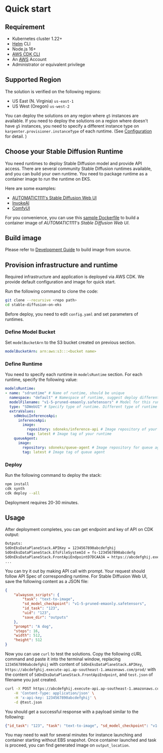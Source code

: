 # Quick start

## Requirement

* Kubernetes cluster 1.22+
* [Helm](https://helm.sh/docs/intro/install/) CLI
* Node.js 16+
* [AWS CDK CLI](https://docs.aws.amazon.com/cdk/v2/guide/cli.html)
* An [AWS](https://aws.amazon.com/) Account
* Administrator or equivalent privilege

## Supported Region

The solution is verified on the following regions:

* US East (N. Virginia) `us-east-1`
* US West (Oregon) `us-west-2`

You can deploy the solutions on any region where `g5` instances are available. If you need to deploy the solutions on a region where doesn't have `g5` instances, you need to specify a different instance type on `karpenter.provisioner.instanceType` of each runtime. (See [Configuration](./configuration.md#configuration) for detail. )


## Choose your Stable Diffusion Runtime

You need runtimes to deploy Stable Diffusion model and provide API access. There are several community Stable Diffusion runtimes available, and you can build your own runtime. You need to package runtime as a container image to run the runtime on EKS.

Here are some examples:

* [AUTOMATIC1111's Stable Diffusion Web UI](https://github.com/AUTOMATIC1111/stable-diffusion-webui)
* [InvokeAI](https://github.com/invoke-ai/InvokeAI)
* [ComfyUI](https://github.com/comfyanonymous/ComfyUI)

For you convenience, you can use this [sample Dockerfile](https://github.com/antman2008/stable-diffusion-webui-dockerfile) to build a container image of *AUTOMATIC1111's Stable Diffusion Web UI*.

## Build image

Please refer to [Development Guide](./development.md) to build image from source.

## Provision infrastructure and runtime

Required infrastructure and application is deployed via AWS CDK. We provide default configuration and image for quick start.

Run the following command to clone the code:

```bash
git clone --recursive <repo path>
cd stable-diffusion-on-eks
```

Before deploy, you need to edit `config.yaml` and set parameters of runtimes.

### Define Model Bucket

Set `modelBucketArn` to the S3 bucket created on previous section.

```yaml
modelBucketArn: arn:aws:s3:::<bucket name>
```

### Define Runtime

You need to specify each runtime in `modelsRuntime` section. For each runtime, specify the following value:

```yaml
modelsRuntime:
- name: "sdruntime" # Name of runtime, should be unique
  namespace: "default" # Namespace of runtime, suggest deploy different runtimes on seperate namespaces
  modelFilename: "v1-5-pruned-emaonly.safetensors" # Model for this runtime, request will be routed by model filename.
  type: "SDWebUI" # Specify type of runtime. Different type of runtime represents different API Spec.
  extraValues:
    sdWebuiInferenceApi:
      inferenceApi:
        image:
          repository: sdoneks/inference-api # Image repository of your runtime
          tag: latest # Image tag of your runtime
    queueAgent:
      image:
        repository: sdoneks/queue-agent # Image repository for queue agent
        tag: latest # Image tag of queue agent

```

### Deploy

Run the following command to deploy the stack:

```bash
npm install
cdk synth
cdk deploy --all
```

Deployment requires 20-30 minutes.

## Usage

After deployment completes, you can get endpoint and key of API on CDK output:

```bash
Outputs:
SdOnEksDataPlaneStack.APIKey = 1234567890abcdefghij
SdOnEksDataPlaneStack.EfsFileSystemId = fs-1234567890abcdefg
SdOnEksDataPlaneStack.FrontApiEndpointD7DCAA3A = https://abcdefghij.execute-api.ap-southeast-1.amazonaws.com/prod/
...
```

You can try it out by making API call with prompt. Your request should follow API Spec of corresponding runtime. For Stable Diffusion Web UI, save the following content as a JSON file:

```json
{
    "alwayson_scripts": {
        "task": "text-to-image",
        "sd_model_checkpoint": "v1-5-pruned-emaonly.safetensors",
        "id_task": "123",
        "uid": "123",
        "save_dir": "outputs"
    },
    "prompt": "A dog",
    "steps": 16,
    "width": 512,
    "height": 512
}
```

Now you can use `curl` to test the solutions. Copy the following cURL command and paste it into the terminal window, replacing `1234567890abcdefghij` with content of `SdOnEksDataPlaneStack.APIKey`, `https://abcdefghij.execute-api.ap-southeast-1.amazonaws.com/prod/` with the content of `SdOnEksDataPlaneStack.FrontApiEndpoint`, and `test.json` of filename you just created.

```bash
curl -X POST https://abcdefghij.execute-api.ap-southeast-1.amazonaws.com/prod/ \
    -H 'Content-Type: application/json' \
    -H 'x-api-key: 1234567890abcdefghij' \
    -d @test.json
```

You should get a successful response with a payload similar to the following:

```json
{"id_task": "123", "task": "text-to-image", "sd_model_checkpoint": "v1-5-pruned-emaonly.safetensors", "output_location": "s3://sdoneksdataplanestack-outputs3bucket/123"}
```

You may need to wait for several minutes for instance launching and container starting without EBS snapshot. Once container launched and task is proceed, you can find generated image on `output_location`.
